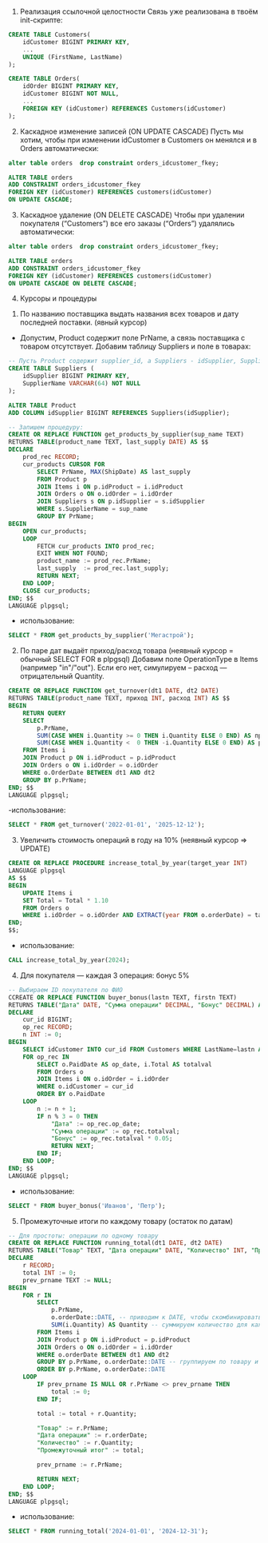 1) Реализация ссылочной целостности
Связь уже реализована в твоём init-скрипте:
```sql
CREATE TABLE Customers(
    idCustomer BIGINT PRIMARY KEY,
    ...
    UNIQUE (FirstName, LastName)
);

CREATE TABLE Orders(
    idOrder BIGINT PRIMARY KEY,
    idCustomer BIGINT NOT NULL,
    ...
    FOREIGN KEY (idCustomer) REFERENCES Customers(idCustomer)
);
```

2) Каскадное изменение записей (ON UPDATE CASCADE)
Пусть мы хотим, чтобы при изменении idCustomer в Customers он менялся и в Orders автоматически: 
```sql
alter table orders  drop constraint orders_idcustomer_fkey;

ALTER TABLE orders
ADD CONSTRAINT orders_idcustomer_fkey
FOREIGN KEY (idCustomer) REFERENCES customers(idCustomer)
ON UPDATE CASCADE;
```

3) Каскадное удаление (ON DELETE CASCADE)
Чтобы при удалении покупателя (“Customers”) все его заказы (“Orders”) удалялись автоматически:
```sql
alter table orders  drop constraint orders_idcustomer_fkey;

ALTER TABLE orders
ADD CONSTRAINT orders_idcustomer_fkey
FOREIGN KEY (idCustomer) REFERENCES customers(idCustomer)
ON UPDATE CASCADE ON DELETE CASCADE;
```

4) Курсоры и процедуры

1.  По названию поставщика выдать названия всех товаров и дату последней поставки. (явный курсор)
- Допустим, Product содержит поле PrName, а связь поставщика с товаром отсутствует. Добавим таблицу Suppliers и поле в товарах:
```sql
-- Пусть Product содержит supplier_id, а Suppliers - idSupplier, SupplierName
CREATE TABLE Suppliers (
    idSupplier BIGINT PRIMARY KEY,
    SupplierName VARCHAR(64) NOT NULL
);

ALTER TABLE Product
ADD COLUMN idSupplier BIGINT REFERENCES Suppliers(idSupplier);

-- Запишем процедуру:
CREATE OR REPLACE FUNCTION get_products_by_supplier(sup_name TEXT)
RETURNS TABLE(product_name TEXT, last_supply DATE) AS $$
DECLARE
    prod_rec RECORD;
    cur_products CURSOR FOR
        SELECT PrName, MAX(ShipDate) AS last_supply
        FROM Product p
        JOIN Items i ON p.idProduct = i.idProduct
        JOIN Orders o ON o.idOrder = i.idOrder
        JOIN Suppliers s ON p.idSupplier = s.idSupplier
        WHERE s.SupplierName = sup_name
        GROUP BY PrName;
BEGIN
    OPEN cur_products;
    LOOP
        FETCH cur_products INTO prod_rec;
        EXIT WHEN NOT FOUND;
        product_name := prod_rec.PrName;
        last_supply  := prod_rec.last_supply;
        RETURN NEXT;
    END LOOP;
    CLOSE cur_products;
END; $$
LANGUAGE plpgsql;
```
- использование: 
```sql
SELECT * FROM get_products_by_supplier('Мегастрой');
```

2. По паре дат выдаёт приход/расход товара (неявный курсор = обычный SELECT FOR в plpgsql)
Добавим поле OperationType в Items (например "in"/"out"). Если его нет, симулируем – расход — отрицательный Quantity.
```sql
CREATE OR REPLACE FUNCTION get_turnover(dt1 DATE, dt2 DATE)
RETURNS TABLE(product_name TEXT, приход INT, расход INT) AS $$
BEGIN
    RETURN QUERY
    SELECT
        p.PrName,
        SUM(CASE WHEN i.Quantity >= 0 THEN i.Quantity ELSE 0 END) AS приход,
        SUM(CASE WHEN i.Quantity <  0 THEN -i.Quantity ELSE 0 END) AS расход
    FROM Items i
    JOIN Product p ON i.idProduct = p.idProduct
    JOIN Orders o ON i.idOrder = o.idOrder
    WHERE o.OrderDate BETWEEN dt1 AND dt2
    GROUP BY p.PrName;
END; $$
LANGUAGE plpgsql;
```

-использование:
```sql
SELECT * FROM get_turnover('2022-01-01', '2025-12-12');
```

3. Увеличить стоимость операций в году на 10% (неявный курсор => UPDATE)
```sql
CREATE OR REPLACE PROCEDURE increase_total_by_year(target_year INT)
LANGUAGE plpgsql
AS $$
BEGIN
    UPDATE Items i
    SET Total = Total * 1.10
    FROM Orders o
    WHERE i.idOrder = o.idOrder AND EXTRACT(year FROM o.orderDate) = target_year;
END;
$$;
```

- использование:
```sql
CALL increase_total_by_year(2024);
```

4. Для покупателя — каждая 3 операция: бонус 5%
```sql
-- Выбираем ID покупателя по ФИО
CCREATE OR REPLACE FUNCTION buyer_bonus(lastn TEXT, firstn TEXT)
RETURNS TABLE("Дата" DATE, "Сумма операции" DECIMAL, "Бонус" DECIMAL) AS $$
DECLARE
    cur_id BIGINT;
    op_rec RECORD;
    n INT := 0;
BEGIN
    SELECT idCustomer INTO cur_id FROM Customers WHERE LastName=lastn AND FirstName=firstn;
    FOR op_rec IN
        SELECT o.PaidDate AS op_date, i.Total AS totalval
        FROM Orders o 
        JOIN Items i ON o.idOrder = i.idOrder
        WHERE o.idCustomer = cur_id
        ORDER BY o.PaidDate
    LOOP
        n := n + 1;
        IF n % 3 = 0 THEN
            "Дата" := op_rec.op_date;
            "Сумма операции" := op_rec.totalval;
            "Бонус" := op_rec.totalval * 0.05;
            RETURN NEXT;
        END IF;
    END LOOP;
END; $$
LANGUAGE plpgsql;

```
- использование:
```sql
SELECT * FROM buyer_bonus('Иванов', 'Петр');
```


5. Промежуточные итоги по каждому товару (остаток по датам)
```sql
-- Для простоты: операции по одному товару
CREATE OR REPLACE FUNCTION running_total(dt1 DATE, dt2 DATE)
RETURNS TABLE("Товар" TEXT, "Дата операции" DATE, "Количество" INT, "Промежуточный итог" INT) AS $$
DECLARE
    r RECORD;
    total INT := 0;
    prev_prname TEXT := NULL;
BEGIN
    FOR r IN
        SELECT 
            p.PrName, 
            o.orderDate::DATE, -- приводим к DATE, чтобы скомбинировать записи за один день
            SUM(i.Quantity) AS Quantity -- суммируем количество для каждого дня
        FROM Items i
        JOIN Product p ON i.idProduct = p.idProduct
        JOIN Orders o ON o.idOrder = i.idOrder
        WHERE o.orderDate BETWEEN dt1 AND dt2
        GROUP BY p.PrName, o.orderDate::DATE -- группируем по товару и дате
        ORDER BY p.PrName, o.orderDate::DATE
    LOOP
        IF prev_prname IS NULL OR r.PrName <> prev_prname THEN
            total := 0;
        END IF;

        total := total + r.Quantity;

        "Товар" := r.PrName;
        "Дата операции" := r.orderDate;
        "Количество" := r.Quantity;
        "Промежуточный итог" := total;

        prev_prname := r.PrName;

        RETURN NEXT;
    END LOOP;
END; $$
LANGUAGE plpgsql;
```

- использование:
```sql
SELECT * FROM running_total('2024-01-01', '2024-12-31');
```